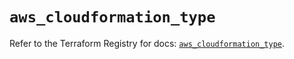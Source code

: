 # `aws_cloudformation_type`

Refer to the Terraform Registry for docs: [`aws_cloudformation_type`](https://registry.terraform.io/providers/hashicorp/aws/5.91.0/docs/resources/cloudformation_type).
